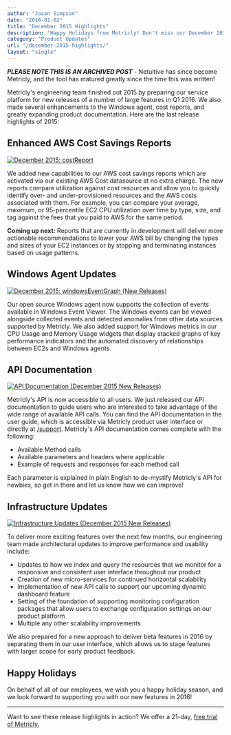 ```yaml
---
author: "Jason Simpson"
date: "2016-01-02"
title: "December 2015 Highlights"
description: "Happy Holidays from Metricly! Don't miss our December 2015 New Releases - we rolled out some great new features, including API Documentation."
category: "Product Updates"
url: "/december-2015-highlights/"
layout: "single"
---
```

***PLEASE NOTE THIS IS AN ARCHIVED POST*** - Netuitive has since become Metricly, and the tool has matured greatly since the time this was written!

Metricly's engineering team finished out 2015 by preparing our service platform for new releases of a number of large features in Q1 2016. We also made several enhancements to the Windows agent, cost reports, and greatly expanding product documentation. Here are the last release highlights of 2015:

Enhanced AWS Cost Savings Reports
---------------------------------

[![December 2015: costReport](https://s3-us-west-2.amazonaws.com/com-netuitive-app-usw2-public/wp-content/uploads/2016/03/costReport.jpg)](https://s3-us-west-2.amazonaws.com/com-netuitive-app-usw2-public/wp-content/uploads/2016/03/costReport.jpg)

We added new capabilities to our AWS cost savings reports which are activated via our existing AWS Cost datasource at no extra charge. The new reports compare utilization against cost resources and allow you to quickly identify over- and under-provisioned resources and the AWS costs associated with them. For example, you can compare your average, maximum, or 95-percentile EC2 CPU utilization over time by type, size, and tag against the fees that you paid to AWS for the same period.

**Coming up next:** Reports that are currently in development will deliver more actionable recommendations to lower your AWS bill by changing the types and sizes of your EC2 instances or by stopping and terminating instances based on usage patterns.

Windows Agent Updates
---------------------

[![December 2015: windowsEventGraph (New Releases)](https://s3-us-west-2.amazonaws.com/com-netuitive-app-usw2-public/wp-content/uploads/2016/03/windowsEventGraph.jpg)](https://s3-us-west-2.amazonaws.com/com-netuitive-app-usw2-public/wp-content/uploads/2016/03/windowsEventGraph.jpg)

Our open source Windows agent now supports the collection of events available in Windows Event Viewer. The Windows events can be viewed alongside collected events and detected anomalies from other data sources supported by Metricly. We also added support for Windows metrics in our CPU Usage and Memory Usage widgets that display stacked graphs of key performance indicators and the automated discovery of relationships between EC2s and Windows agents.

API Documentation
-----------------

[![API Documentation (December 2015 New Releases)](https://s3-us-west-2.amazonaws.com/com-netuitive-app-usw2-public/wp-content/uploads/2016/03/APIDocs.jpg)](https://s3-us-west-2.amazonaws.com/com-netuitive-app-usw2-public/wp-content/uploads/2016/03/APIDocs.jpg)

Metricly's API is now accessible to all users. We just released our API documentation to guide users who are interested to take advantage of the wide range of available API calls. You can find the API documentation in the user guide, which is accessible via Metricly product user interface or directly at [/support](/support). Metricly's API documentation comes complete with the following:

-   Available Method calls
-   Available parameters and headers where applicable
-   Example of requests and responses for each method call

Each parameter is explained in plain English to de-mystify Metricly's API for newbies, so get in there and let us know how we can improve!

Infrastructure Updates
----------------------

[![Infrastructure Updates (December 2015 New Releases)](https://s3-us-west-2.amazonaws.com/com-netuitive-app-usw2-public/wp-content/uploads/2016/03/timeControl.jpg)](https://s3-us-west-2.amazonaws.com/com-netuitive-app-usw2-public/wp-content/uploads/2016/03/timeControl.jpg)

To deliver more exciting features over the next few months, our engineering team made architectural updates to improve performance and usability include:

-   Updates to how we index and query the resources that we monitor for a responsive and consistent user interface throughout our product
-   Creation of new micro-services for continued horizontal scalability
-   Implementation of new API calls to support our upcoming dynamic dashboard feature
-   Setting of the foundation of supporting monitoring configuration packages that allow users to exchange configuration settings on our product platform
-   Multiple any other scalability improvements

We also prepared for a new approach to deliver beta features in 2016 by separating them in our user interface, which allows us to stage features with larger scope for early product feedback.

Happy Holidays
--------------

On behalf of all of our employees, we wish you a happy holiday season, and we look forward to supporting you with our new features in 2016!

* * * * *

Want to see these release highlights in action? We offer a 21-day, [free trial of Metricly.](/signup)
